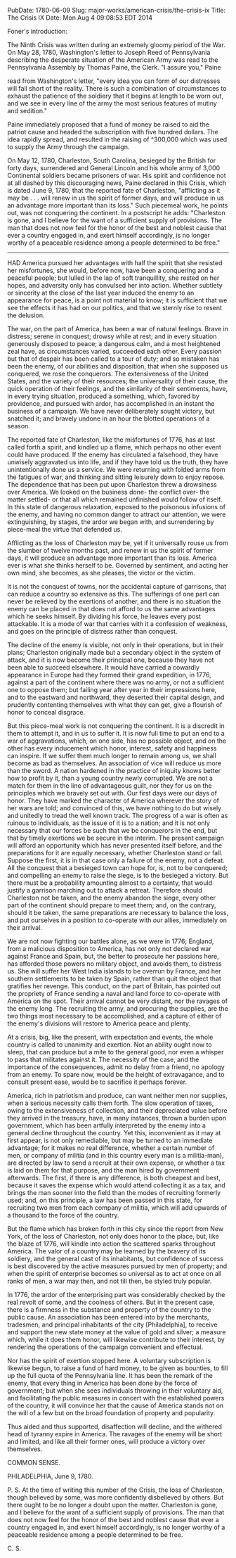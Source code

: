 PubDate: 1780-06-09
Slug: major-works/american-crisis/the-crisis-ix
Title: The Crisis IX
Date: Mon Aug  4 09:08:53 EDT 2014


   Foner's introduction:

   The Ninth Crisis was written during an extremely gloomy period of the War.
   On May 28, 1780, Washington's letter to Joseph Reed of Pennsylvania
   describing the desperate situation of the American Army was read to the
   Pennsylvania Assembly by Thomas Paine, the Clerk. "I assure you," Paine

   read from Washington's letter, "every idea you can form of our distresses
   will fall short of the reality. There is such a combination of
   circumstances to exhaust the patience of the soldiery that it begins at
   length to be worn out, and we see in every line of the army the most
   serious features of mutiny and sedition."

   Paine immediately proposed that a fund of money be raised to aid the
   patriot cause and headed the subscription with five hundred dollars. The
   idea rapidly spread, and resulted in the raising of ^300,000 which was
   used to supply the Army through the campaign.

   On May 12, 1780, Charleston, South Carolina, besieged by the British for
   forty days, surrendered and General Lincoln and his whole army of 3,000
   Continental soldiers became prisoners of war. His spirit and confidence
   not at all dashed by this discouraging news, Paine declared in this
   Crisis, which is dated June 9, 1780, that the reported fate of Charleston,
   "afflicting as it may be . . . will renew in us the spirit of former days,
   and will produce in us an advantage more important than its loss." Such
   piecemeal work, he points out, was not conquering the continent. In a
   postscript he adds: "Charleston is gone, and I believe for the want of a
   sufficient supply of provisions. The man that does not now feel for the
   honor of the best and noblest cause that ever a country engaged in, and
   exert himself accordingly, is no longer worthy of a peaceable residence
   among a people determined to be free."

   ****************

   HAD America pursued her advantages with half the spirit that she resisted
   her misfortunes, she would, before now, have been a conquering and a
   peaceful people; but lulled in the lap of soft tranquillity, she rested on
   her hopes, and adversity only has convulsed her into action. Whether
   subtlety or sincerity at the close of the last year induced the enemy to
   an appearance for peace, is a point not material to know; it is sufficient
   that we see the effects it has had on our politics, and that we sternly
   rise to resent the delusion.

   The war, on the part of America, has been a war of natural feelings. Brave
   in distress; serene in conquest; drowsy while at rest; and in every
   situation generously disposed to peace; a dangerous calm, and a most
   heightened zeal have, as circumstances varied, succeeded each other. Every
   passion but that of despair has been called to a tour of duty; and so
   mistaken has been the enemy, of our abilities and disposition, that when
   she supposed us conquered, we rose the conquerors. The extensiveness of
   the United States, and the variety of their resources; the universality of
   their cause, the quick operation of their feelings, and the similarity of
   their sentiments, have, in every trying situation, produced a something,
   which, favored by providence, and pursued with ardor, has accomplished in
   an instant the business of a campaign. We have never deliberately sought
   victory, but snatched it; and bravely undone in an hour the blotted
   operations of a season.

   The reported fate of Charleston, like the misfortunes of 1776, has at last
   called forth a spirit, and kindled up a flame, which perhaps no other
   event could have produced. If the enemy has circulated a falsehood, they
   have unwisely aggravated us into life, and if they have told us the truth,
   they have unintentionally done us a service. We were returning with folded
   arms from the fatigues of war, and thinking and sitting leisurely down to
   enjoy repose. The dependence that has been put upon Charleston threw a
   drowsiness over America. We looked on the business done- the conflict
   over- the matter settled- or that all which remained unfinished would
   follow of itself. In this state of dangerous relaxation, exposed to the
   poisonous infusions of the enemy, and having no common danger to attract
   our attention, we were extinguishing, by stages, the ardor we began with,
   and surrendering by piece-meal the virtue that defended us.

   Afflicting as the loss of Charleston may be, yet if it universally rouse
   us from the slumber of twelve months past, and renew in us the spirit of
   former days, it will produce an advantage more important than its loss.
   America ever is what she thinks herself to be. Governed by sentiment, and
   acting her own mind, she becomes, as she pleases, the victor or the
   victim.

   It is not the conquest of towns, nor the accidental capture of garrisons,
   that can reduce a country so extensive as this. The sufferings of one part
   can never be relieved by the exertions of another, and there is no
   situation the enemy can be placed in that does not afford to us the same
   advantages which he seeks himself. By dividing his force, he leaves every
   post attackable. It is a mode of war that carries with it a confession of
   weakness, and goes on the principle of distress rather than conquest.

   The decline of the enemy is visible, not only in their operations, but in
   their plans; Charleston originally made but a secondary object in the
   system of attack, and it is now become their principal one, because they
   have not been able to succeed elsewhere. It would have carried a cowardly
   appearance in Europe had they formed their grand expedition, in 1776,
   against a part of the continent where there was no army, or not a
   sufficient one to oppose them; but failing year after year in their
   impressions here, and to the eastward and northward, they deserted their
   capital design, and prudently contenting themselves with what they can
   get, give a flourish of honor to conceal disgrace.

   But this piece-meal work is not conquering the continent. It is a
   discredit in them to attempt it, and in us to suffer it. It is now full
   time to put an end to a war of aggravations, which, on one side, has no
   possible object, and on the other has every inducement which honor,
   interest, safety and happiness can inspire. If we suffer them much longer
   to remain among us, we shall become as bad as themselves. An association
   of vice will reduce us more than the sword. A nation hardened in the
   practice of iniquity knows better how to profit by it, than a young
   country newly corrupted. We are not a match for them in the line of
   advantageous guilt, nor they for us on the principles which we bravely set
   out with. Our first days were our days of honor. They have marked the
   character of America wherever the story of her wars are told; and
   convinced of this, we have nothing to do but wisely and unitedly to tread
   the well known track. The progress of a war is often as ruinous to
   individuals, as the issue of it is to a nation; and it is not only
   necessary that our forces be such that we be conquerors in the end, but
   that by timely exertions we be secure in the interim. The present campaign
   will afford an opportunity which has never presented itself before, and
   the preparations for it are equally necessary, whether Charleston stand or
   fall. Suppose the first, it is in that case only a failure of the enemy,
   not a defeat. All the conquest that a besieged town can hope for, is, not
   to be conquered; and compelling an enemy to raise the siege, is to the
   besieged a victory. But there must be a probability amounting almost to a
   certainty, that would justify a garrison marching out to attack a retreat.
   Therefore should Charleston not be taken, and the enemy abandon the siege,
   every other part of the continent should prepare to meet them; and, on the
   contrary, should it be taken, the same preparations are necessary to
   balance the loss, and put ourselves in a position to co-operate with our
   allies, immediately on their arrival.

   We are not now fighting our battles alone, as we were in 1776; England,
   from a malicious disposition to America, has not only not declared war
   against France and Spain, but, the better to prosecute her passions here,
   has afforded those powers no military object, and avoids them, to distress
   us. She will suffer her West India islands to be overrun by France, and
   her southern settlements to be taken by Spain, rather than quit the object
   that gratifies her revenge. This conduct, on the part of Britain, has
   pointed out the propriety of France sending a naval and land force to
   co-operate with America on the spot. Their arrival cannot be very distant,
   nor the ravages of the enemy long. The recruiting the army, and procuring
   the supplies, are the two things most necessary to be accomplished, and a
   capture of either of the enemy's divisions will restore to America peace
   and plenty.

   At a crisis, big, like the present, with expectation and events, the whole
   country is called to unanimity and exertion. Not an ability ought now to
   sleep, that can produce but a mite to the general good, nor even a whisper
   to pass that militates against it. The necessity of the case, and the
   importance of the consequences, admit no delay from a friend, no apology
   from an enemy. To spare now, would be the height of extravagance, and to
   consult present ease, would be to sacrifice it perhaps forever.

   America, rich in patriotism and produce, can want neither men nor
   supplies, when a serious necessity calls them forth. The slow operation of
   taxes, owing to the extensiveness of collection, and their depreciated
   value before they arrived in the treasury, have, in many instances, thrown
   a burden upon government, which has been artfully interpreted by the enemy
   into a general decline throughout the country. Yet this, inconvenient as
   it may at first appear, is not only remediable, but may be turned to an
   immediate advantage; for it makes no real difference, whether a certain
   number of men, or company of militia (and in this country every man is a
   militia-man), are directed by law to send a recruit at their own expense,
   or whether a tax is laid on them for that purpose, and the man hired by
   government afterwards. The first, if there is any difference, is both
   cheapest and best, because it saves the expense which would attend
   collecting it as a tax, and brings the man sooner into the field than the
   modes of recruiting formerly used; and, on this principle, a law has been
   passed in this state, for recruiting two men from each company of militia,
   which will add upwards of a thousand to the force of the country.

   But the flame which has broken forth in this city since the report from
   New York, of the loss of Charleston, not only does honor to the place,
   but, like the blaze of 1776, will kindle into action the scattered sparks
   throughout America. The valor of a country may be learned by the bravery
   of its soldiery, and the general cast of its inhabitants, but confidence
   of success is best discovered by the active measures pursued by men of
   property; and when the spirit of enterprise becomes so universal as to act
   at once on all ranks of men, a war may then, and not till then, be styled
   truly popular.

   In 1776, the ardor of the enterprising part was considerably checked by
   the real revolt of some, and the coolness of others. But in the present
   case, there is a firmness in the substance and property of the country to
   the public cause. An association has been entered into by the merchants,
   tradesmen, and principal inhabitants of the city [Philadelphia], to
   receive and support the new state money at the value of gold and silver; a
   measure which, while it does them honor, will likewise contribute to their
   interest, by rendering the operations of the campaign convenient and
   effectual.

   Nor has the spirit of exertion stopped here. A voluntary subscription is
   likewise begun, to raise a fund of hard money, to be given as bounties, to
   fill up the full quota of the Pennsylvania line. It has been the remark of
   the enemy, that every thing in America has been done by the force of
   government; but when she sees individuals throwing in their voluntary aid,
   and facilitating the public measures in concert with the established
   powers of the country, it will convince her that the cause of America
   stands not on the will of a few but on the broad foundation of property
   and popularity.

   Thus aided and thus supported, disaffection will decline, and the withered
   head of tyranny expire in America. The ravages of the enemy will be short
   and limited, and like all their former ones, will produce a victory over
   themselves.

   COMMON SENSE.

   PHILADELPHIA, June 9, 1780.

   P. S. At the time of writing this number of the Crisis, the loss of
   Charleston, though believed by some, was more confidently disbelieved by
   others. But there ought to be no longer a doubt upon the matter.
   Charleston is gone, and I believe for the want of a sufficient supply of
   provisions. The man that does not now feel for the honor of the best and
   noblest cause that ever a country engaged in, and exert himself
   accordingly, is no longer worthy of a peaceable residence among a people
   determined to be free.

   C. S.



